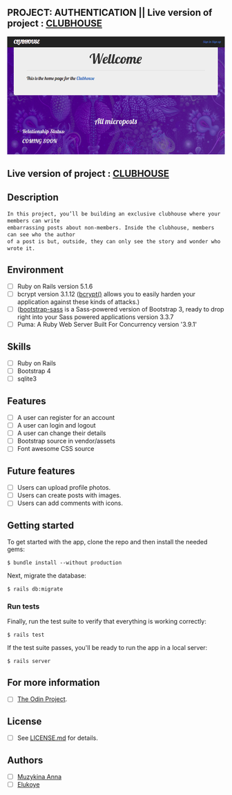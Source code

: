 ## PROJECT: AUTHENTICATION || Live version of project : [CLUBHOUSE](https://evening-sierra-99152.herokuapp.com/)

![ ](https://github.com/Anna-Myzukina/Authentication/blob/create-readme/app/assets/images/club.png)

## Live version of project : [CLUBHOUSE](https://evening-sierra-99152.herokuapp.com/)

## Description

    In this project, you’ll be building an exclusive clubhouse where your members can write 
    embarrassing posts about non-members. Inside the clubhouse, members can see who the author 
    of a post is but, outside, they can only see the story and wonder who wrote it.

## Environment

- [ ] Ruby on Rails version 5.1.6
- [ ] bcrypt version 3.1.12 ([bcrypt()](https://github.com/codahale/bcrypt-ruby) allows you to easily harden your application against these kinds of attacks.)
- [ ] ([bootstrap-sass](https://www.rubydoc.info/gems/bootstrap-sass/3.3.6) is a Sass-powered version of Bootstrap 3, ready to drop right into your Sass powered applications version 3.3.7
- [ ] Puma: A Ruby Web Server Built For Concurrency version '3.9.1'

## Skills 
- [ ] Ruby on Rails
- [ ] Bootstrap 4
- [ ] sqlite3

## Features
- [ ] A user can register for an account
- [ ] A user can login and logout
- [ ] A user can change their details
- [ ] Bootstrap source in vendor/assets
- [ ] Font awesome CSS source

## Future features
- [ ] Users can upload profile photos.
- [ ] Users can create posts with images.
- [ ] Users can add comments with icons.

## Getting started

To get started with the app, clone the repo and then install the needed gems:

```
$ bundle install --without production
```

Next, migrate the database:

```
$ rails db:migrate
```

### Run tests

Finally, run the test suite to verify that everything is working correctly:

```
$ rails test
```

If the test suite passes, you'll be ready to run the app in a local server:

```
$ rails server
```

## For more information

- [ ] [The Odin Project](https://www.theodinproject.com/courses/ruby-on-rails/lessons/authentication).

## License

- [ ] See [LICENSE.md](LICENSE.md) for details.

## Authors

- [ ] [Muzykina Anna](https://github.com/Anna-Myzukina)
- [ ] [Elukoye](https://github.com/Elukoye)
